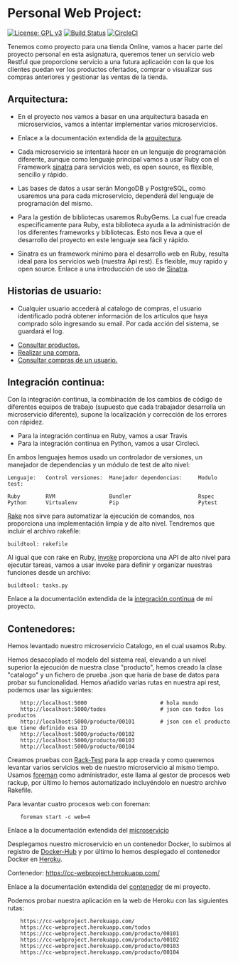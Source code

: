 # Personal Web Project:
[![License: GPL v3](https://img.shields.io/badge/License-GPLv3-blue.svg)](https://www.gnu.org/licenses/gpl-3.0) [![Build Status](https://travis-ci.com/mati3/CC-WebProject.svg?branch=master)](https://travis-ci.com/mati3/CC-WebProject) [![CircleCI](https://circleci.com/gh/mati3/CC-WebProject.svg?style=svg)](https://circleci.com/gh/mati3/CC-WebProject) 


Tenemos como proyecto para una tienda Online, vamos a hacer parte del proyecto personal en esta asignatura, queremos tener un servicio web Restful que proporcione servicio a una futura aplicación con la que los clientes puedan ver los productos ofertados, comprar o visualizar sus compras anteriores y gestionar las ventas de la tienda.

## Arquitectura:

* En el proyecto nos vamos a basar en una arquitectura basada en microservicios, vamos a intentar implementar varios microservicios.

* Enlace a la documentación extendida de la [arquitectura](doc/arquitectura.md).

* Cada microservicio se intentará hacer en un lenguaje de programación diferente, aunque como lenguaje principal vamos a usar Ruby con el Framework [sinatra](http://sinatrarb.com/) para servicios web, es open source, es flexible, sencillo y rápido. 

* Las bases de datos a usar serán MongoDB y PostgreSQL, como usaremos una para cada microservicio, dependerá del lenguaje de programación del mismo.

* Para la gestión de bibliotecas usaremos RubyGems. La cual fue creada especificamente para Ruby, esta biblioteca ayuda a la administración de los diferentes frameworks y bibliotecas. Esto nos lleva a que el desarrollo del proyecto en este lenguaje sea fácil y rápido.

* Sinatra es un framework minimo para el desarrollo web en Ruby, resulta ideal para los servicios web (nuestra Api rest). Es flexible, muy rapido y open source. Enlace a una introducción de uso de [Sinatra](http://sinatrarb.com/intro-es.html).

## Historias de usuario:

* Cualquier usuario  accederá al catalogo de compras, el usuario identificado podrá obtener información de los artículos que haya comprado sólo ingresando su email. Por cada acción del sistema, se guardará el log.

- [Consultar productos.](https://github.com/mati3/CC-WebProject/issues/18) 
- [Realizar una compra.](https://github.com/mati3/CC-WebProject/issues/20)
- [Consultar compras de un usuario.](https://github.com/mati3/CC-WebProject/issues/21)

## Integración continua:

Con la integración continua, la combinación de los cambios de código de diferentes equipos de trabajo (supuesto que cada trabajador desarrolla un microservicio diferente), supone la localización y corrección de los errores con rápidez.

* Para la integración continua en Ruby, vamos a usar Travis
* Para la integración continua en Python, vamos a usar Circleci.

En ambos lenguajes hemos usado un controlador de versiones, un manejador de dependencias y un módulo de test de alto nivel:

    Lenguaje:   Control versiones:  Manejador dependencias:     Modulo test:

    Ruby        RVM                 Bundler                     Rspec
    Python      Virtualenv          Pip                         Pytest

[Rake](https://github.com/ruby/rake) nos sirve para automatizar la ejecución de comandos, nos proporciona una implementación limpia y de alto nivel. Tendremos que incluir el archivo rakefile:

    buildtool: rakefile

Al igual que con rake en Ruby, [invoke](http://www.pyinvoke.org/) proporciona una API de alto nivel para ejecutar tareas, vamos a usar invoke para definir y organizar nuestras funciones desde un archivo:
    
    buildtool: tasks.py

Enlace a la documentación extendida de la [integración continua](doc/integracion_continua.md) de mi proyecto. 

## Contenedores:

Hemos levantado nuestro microservicio Catalogo, en el cual usamos Ruby.

Hemos desacoplado el modelo del sistema real, elevando a un nivel superior la ejecución de nuestra clase "producto", hemos creado la clase "catalogo" y un fichero de prueba .json que haría de base de datos para probar su funcionalidad. Hemos añadido varias rutas en nuestra api rest, podemos usar las siguientes:

        http://localhost:5000                       # hola mundo
        http://localhost:5000/todos                 # json con todos los productos
        http://localhost:5000/producto/00101        # json con el producto que tiene definido esa ID
        http://localhost:5000/producto/00102
        http://localhost:5000/producto/00103
        http://localhost:5000/producto/00104

Creamos pruebas con [Rack-Test](https://github.com/rack-test/rack-test) para la app creada y como queremos levantar varios servicios web de nuestro microservicio al mismo tiempo. Usamos [foreman](https://github.com/ddollar/foreman) como administrador, este llama al gestor de procesos web rackup, por último lo hemos automatizado incluyéndolo en nuestro archivo Rakefile.

Para levantar cuatro procesos web con foreman:

        foreman start -c web=4

Enlace a la documentación extendida del [microservicio](doc/microservicio.md)

Desplegamos nuestro microservicio en un contenedor Docker, lo subimos al registro de [Docker-Hub](https://hub.docker.com/r/mati3/webproject) y por último lo hemos desplegado el contenedor Docker en [Heroku](https://dashboard.heroku.com/apps/cc-webproject).

Contenedor: https://cc-webproject.herokuapp.com/

Enlace a la documentación extendida del [contenedor](doc/contenedores.md) de mi proyecto. 

Podemos probar nuestra aplicación en la web de Heroku con las siguientes rutas:

        https://cc-webproject.herokuapp.com/                     
        https://cc-webproject.herokuapp.com/todos
        https://cc-webproject.herokuapp.com/producto/00101
        https://cc-webproject.herokuapp.com/producto/00102
        https://cc-webproject.herokuapp.com/producto/00103
        https://cc-webproject.herokuapp.com/producto/00104
